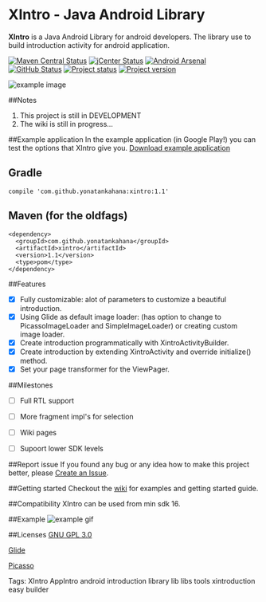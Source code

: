 # XIntro - Java Android Library
**XIntro** is a Java Android Library for android developers. The library use to build introduction activity for android application.

[![Maven Central Status](https://img.shields.io/badge/Maven%20Central-UP-brightgreen.svg)]([maven])
[![jCenter Status](https://img.shields.io/badge/jCenter-UP-brightgreen.svg)]([jCenter])
[![Android Arsenal](https://img.shields.io/badge/Android%20Arsenal-XIntro%20-brightgreen.svg?style=flat)](http://android-arsenal.com/details/1/3368)
[![GitHub Status](https://img.shields.io/badge/GitHub-UP-brightgreen.svg)]([GitHub])
[![Project status](https://img.shields.io/badge/Project%20Status-Development-yellow.svg)]()
[![Project version](https://img.shields.io/badge/Version-1.1-blue.svg)]()

[maven]: #maven
[jCenter]: #gradle
[GitHub]: https://github.com/yonatankahana/xintro


![example image](http://up416.siz.co.il/up2/dm4ttemzgmyx.png "Example image")

##Notes
1. This project is still in DEVELOPMENT
2. The wiki is still in progress...

##Example application 
In the example application (in Google Play!) you can test the options that XIntro give you.
[Download example application](https://play.google.com/store/apps/details?id=com.github.yonatankahana.introexample)

## <a id="gradle">Gradle
```
compile 'com.github.yonatankahana:xintro:1.1'
```

## <a id="maven">Maven (for the oldfags)
```
<dependency>
  <groupId>com.github.yonatankahana</groupId>
  <artifactId>xintro</artifactId>
  <version>1.1</version>
  <type>pom</type>
</dependency>
```
##Features
- [x] Fully customizable: alot of parameters to customize a beautiful introduction.
- [x] Using Glide as default image loader: (has option to change to PicassoImageLoader and SimpleImageLoader) or creating custom image loader.
- [x] Create introduction programmatically with XintroActivityBuilder.
- [x] Create introduction by extending XintroActivity and override initialize() method.
- [x] Set your page transformer for the ViewPager.

##Milestones
- [ ] Full RTL support
- [ ] More fragment impl's for selection
- [ ] Wiki pages
- [ ] Supoort lower SDK levels


##Report issue
If you found any bug or any idea how to make this project better, please [Create an Issue](https://github.com/yonatankahana/xintro/issues/new).

##Getting started
Checkout the [wiki](https://github.com/yonatankahana/xintro/wiki/) for examples and getting started guide.

##Compatibility
XIntro can be used from min sdk 16.

##Example
![example gif](http://i.giphy.com/l4hLMr2VC8WHcp7Z6.gif "Example gif")



##Licenses
[GNU GPL 3.0](http://www.gnu.org/licenses/gpl-3.0.en.html)

[Glide](https://github.com/bumptech/glide/blob/master/LICENSE)

[Picasso](https://github.com/square/picasso/blob/master/LICENSE.txt)







Tags: XIntro AppIntro android introduction library lib libs tools xintroduction easy builder


